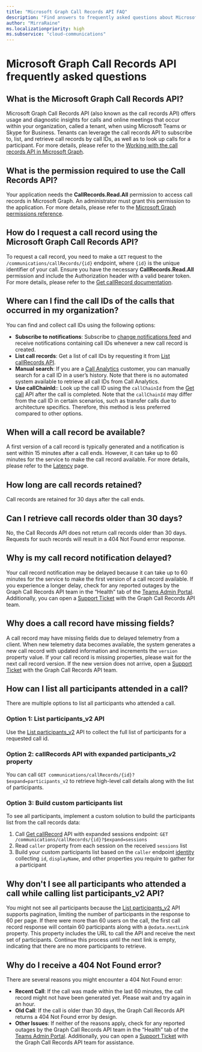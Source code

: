 ```yaml
---
title: "Microsoft Graph Call Records API FAQ"
description: "Find answers to frequently asked questions about Microsoft Call Records API and Call Records notification feed."
author: "MirraRaine"
ms.localizationpriority: high
ms.subservice: "cloud-communications"
---
```


# Microsoft Graph Call Records API frequently asked questions

## What is the Microsoft Graph Call Records API?

Microsoft Graph Call Records API (also known as the call records API) offers usage and diagnostic insights for calls and online meetings that occur within your organization, called a tenant, when using Microsoft Teams or Skype for Business. Tenants can leverage the call records API to subscribe to, list, and retrieve call records by call IDs, as well as to look up calls for a participant. For more details, please refer to the [Working with the call records API in Microsoft Graph](https://learn.microsoft.com/graph/api/resources/callrecords-api-overview).

## What is the permission required to use the Call Records API?

Your application needs the **CallRecords.Read.All** permission to access call records in Microsoft Graph. An administrator must grant this permission to the application.  For more details, please refer to the [Microsoft Graph permissions reference](https://learn.microsoft.com/graph/permissions-reference).

## How do I request a call record using the Microsoft Graph Call Records API?

To request a call record, you need to make a `GET` request to the `/communications/callRecords/{id}` endpoint, where `{id}` is the unique identifier of your call. Ensure you have the necessary **CallRecords.Read.All** permission and include the Authorization header with a valid bearer token. For more details, please refer to the  [Get callRecord documentation](https://learn.microsoft.com/graph/api/callrecords-callrecord-get).

## Where can I find the call IDs of the calls that occurred in my organization?

You can find and collect call IDs using the following options:

* **Subscribe to notifications**: Subscribe to [change notifications feed](https://learn.microsoft.com/graph/changenotifications-for-callrecords) and receive notifications containing call IDs whenever a new call record is created.
* **List call records**: Get a list of call IDs by requesting it from [List callRecords API](https://learn.microsoft.com/graph/api/callrecords-cloudcommunications-list-callrecords).
* **Manual search**: If you are a [Call Analytics](https://learn.microsoft.com/microsoftteams/use-call-analytics-to-troubleshoot-poor-call-quality) customer, you can manually search for a call ID in a user’s history. Note that there is no automated system available to retrieve all call IDs from Call Analytics.
* **Use callChainId:**: Look up the call ID using the `callChainId` from the [Get call](https://learn.microsoft.com/graph/api/resources/call) API after the call is completed. Note that the `callChainId` may differ from the call ID in certain scenarios, such as transfer calls due to architecture specifics. Therefore, this method is less preferred compared to other options.

## When will a call record be available?

A first version of a call record is typically generated and a notification is sent within 15 minutes after a call ends. However, it can take up to 60 minutes for the service to make the call record available. For more details, please refer to the [Latency](https://learn.microsoft.com/graph/api/resources/subscription?#latency) page.

## How long are call records retained?

Call records are retained for 30 days after the call ends.

## Can I retrieve call records older than 30 days?

No, the Call Records API does not return call records older than 30 days. Requests for such records will result in a 404 Not Found error response.

## Why is my call record notification delayed?

Your call record notification may be delayed because it can take up to 60 minutes for the service to make the first version of a call record available. If you experience a longer delay, check for any reported outages by the Graph Call Records API team in the “Health” tab of the [Teams Admin Portal](https://admin.teams.microsoft.com/). Additionally, you can open a [Support Ticket](https://developer.microsoft.com/graph/support) with the Graph Call Records API team.

## Why does a call record have missing fields?

A call record may have missing fields due to delayed telemetry from a client. When new telemetry data becomes available, the system generates a new call record with updated information and increments the `version` property value. If your call record is missing properties, please wait for the next call record version. If the new version does not arrive, open a [Support Ticket](https://developer.microsoft.com/graph/support) with the Graph Call Records API team.

## How can I list all participants attended in a call?

There are multiple options to list all participants who attended a call.

### Option 1: List participants_v2 API

Use the [List participants_v2](https://learn.microsoft.com/graph/api/callrecords-callrecord-list-participants_v2) API to collect the full list of participants for a requested call id.

### Option 2: callRecords API with expanded participants_v2 property

You can call `GET communications/callRecords/{id}?$expand=participants_v2` to retrieve high-level call details along with the list of participants.

### Option 3: Build custom participants list

To see all participants, implement a custom solution to build the participants list from the call records data:

1. Call [Get callRecord](https://learn.microsoft.com/graph/api/callrecords-callrecord-get) API with expanded sessions endpoint: `GET /communications/callRecords/{id}?$expand=sessions`
2. Read `caller` property from each session on the received `sessions` list
3. Build your custom participants list based on the `caller` endpoint [identity](https://learn.microsoft.com/graph/api/resources/identity) collecting `id`, `displayName`, and other properties you require to gather for a participant

## Why don't I see all participants who attended a call while calling list participants_v2 API?

You might not see all participants because the [List participants_v2](https://learn.microsoft.com/graph/api/callrecords-callrecord-list-participants_v2) API supports pagination, limiting the number of participants in the response to 60 per page. If there were more than 60 users on the call, the first call record response will contain 60 participants along with a `@odata.nextLink` property. This property includes the URL to call the API and receive the next set of participants. Continue this process until the next link is empty, indicating that there are no more participants to retrieve.

## Why do I receive a 404 Not Found error?

There are several reasons you might encounter a 404 Not Found error:

* **Recent Call**: If the call was made within the last 60 minutes, the call record might not have been generated yet. Please wait and try again in an hour.
* **Old Call**: If the call is older than 30 days, the Graph Call Records API returns a 404 Not Found error by design.
* **Other Issues**: If neither of the reasons apply, check for any reported outages by the Graph Call Records API team in the “Health” tab of the [Teams Admin Portal](https://admin.teams.microsoft.com/). Additionally, you can open a [Support Ticket](https://developer.microsoft.com/graph/support) with the Graph Call Records API team for assistance.
